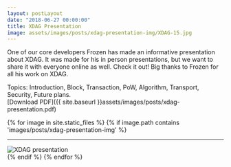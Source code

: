 ```yaml
---
layout: postLayout
date: "2018-06-27 00:00:00"
title: XDAG Presentation
image: assets/images/posts/xdag-presentation-img/XDAG-15.jpg
---
```



One of our core developers Frozen has made an informative presentation about XDAG. It was made for his in person presentations, but we want to share it with everyone online as well. Check it out! Big thanks to Frozen for all his work on XDAG.

Topics: Introduction, Block, Transaction, PoW, Algorithm, Transport, Security, Future plans.  
[Download PDF]({{ site.baseurl }}assets/images/posts/xdag-presentation.pdf)

{% for image in site.static_files %}
  {% if image.path contains 'images/posts/xdag-presentation-img' %}
  <div markdown="0">
    <hr>
    <img class="img-responsive" src="{{ image.path | relative_url }}" alt="XDAG presentation"/>
  </div>
  {% endif %}
{% endfor %}

